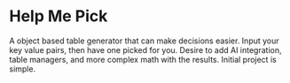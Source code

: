 # Help Me Pick

A object based table generator that can make decisions easier. Input your key value pairs, then have one picked for you. Desire to add AI integration, table managers, and more complex math with the results. Initial project is simple.